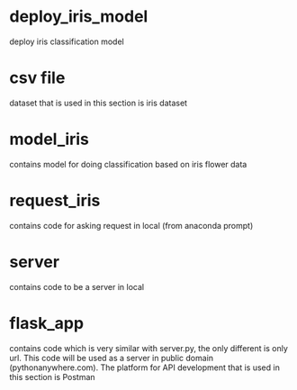 # deploy_iris_model
deploy iris classification model

# csv file 
dataset that is used in this section is iris dataset

# model_iris 
contains model for doing classification based on iris flower data 

# request_iris 
contains code for asking request in local (from anaconda prompt) 

# server
contains code to be a server in local 

# flask_app 
contains code which is very similar with server.py, the only different is only url. 
This code will be used as a server in public domain (pythonanywhere.com). 
The platform for API development that is used in this section is Postman



